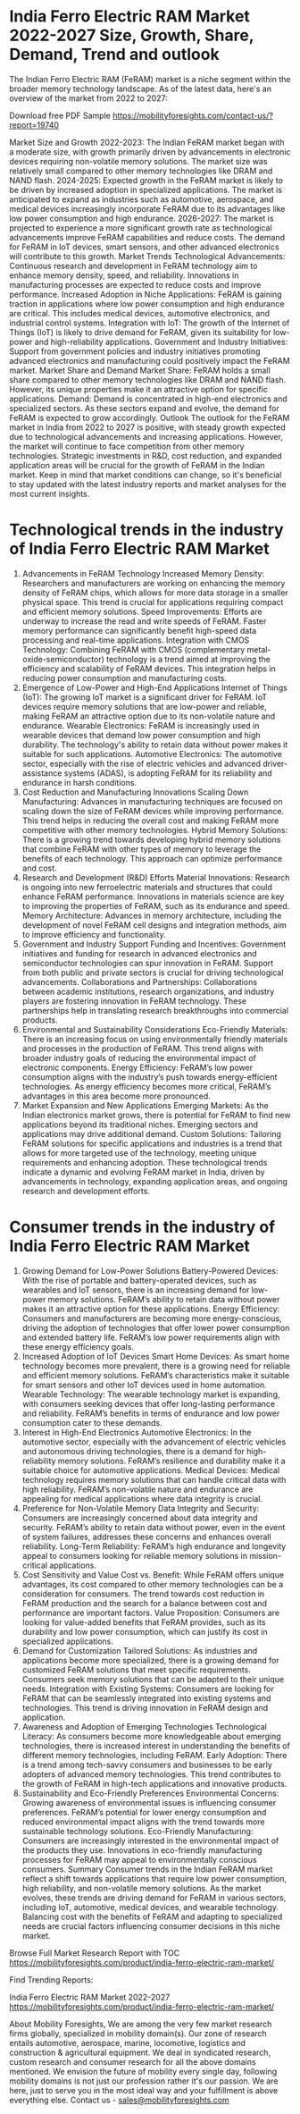 # India Ferro Electric RAM Market 2022-2027 Size, Growth, Share, Demand, Trend and outlook


The Indian Ferro Electric RAM (FeRAM) market is a niche segment within the broader memory technology landscape. As of the latest data, here's an overview of the market from 2022 to 2027:

Download free PDF Sample  https://mobilityforesights.com/contact-us/?report=19740 

Market Size and Growth
2022-2023: The Indian FeRAM market began with a moderate size, with growth primarily driven by advancements in electronic devices requiring non-volatile memory solutions. The market size was relatively small compared to other memory technologies like DRAM and NAND flash.
2024-2025: Expected growth in the FeRAM market is likely to be driven by increased adoption in specialized applications. The market is anticipated to expand as industries such as automotive, aerospace, and medical devices increasingly incorporate FeRAM due to its advantages like low power consumption and high endurance.
2026-2027: The market is projected to experience a more significant growth rate as technological advancements improve FeRAM capabilities and reduce costs. The demand for FeRAM in IoT devices, smart sensors, and other advanced electronics will contribute to this growth.
Market Trends
Technological Advancements: Continuous research and development in FeRAM technology aim to enhance memory density, speed, and reliability. Innovations in manufacturing processes are expected to reduce costs and improve performance.
Increased Adoption in Niche Applications: FeRAM is gaining traction in applications where low power consumption and high endurance are critical. This includes medical devices, automotive electronics, and industrial control systems.
Integration with IoT: The growth of the Internet of Things (IoT) is likely to drive demand for FeRAM, given its suitability for low-power and high-reliability applications.
Government and Industry Initiatives: Support from government policies and industry initiatives promoting advanced electronics and manufacturing could positively impact the FeRAM market.
Market Share and Demand
Market Share: FeRAM holds a small share compared to other memory technologies like DRAM and NAND flash. However, its unique properties make it an attractive option for specific applications.
Demand: Demand is concentrated in high-end electronics and specialized sectors. As these sectors expand and evolve, the demand for FeRAM is expected to grow accordingly.
Outlook
The outlook for the FeRAM market in India from 2022 to 2027 is positive, with steady growth expected due to technological advancements and increasing applications. However, the market will continue to face competition from other memory technologies. Strategic investments in R&D, cost reduction, and expanded application areas will be crucial for the growth of FeRAM in the Indian market.
Keep in mind that market conditions can change, so it's beneficial to stay updated with the latest industry reports and market analyses for the most current insights.
# Technological trends in the industry of India Ferro Electric RAM Market
1. Advancements in FeRAM Technology
Increased Memory Density: Researchers and manufacturers are working on enhancing the memory density of FeRAM chips, which allows for more data storage in a smaller physical space. This trend is crucial for applications requiring compact and efficient memory solutions.
Speed Improvements: Efforts are underway to increase the read and write speeds of FeRAM. Faster memory performance can significantly benefit high-speed data processing and real-time applications.
Integration with CMOS Technology: Combining FeRAM with CMOS (complementary metal-oxide-semiconductor) technology is a trend aimed at improving the efficiency and scalability of FeRAM devices. This integration helps in reducing power consumption and manufacturing costs.
2. Emergence of Low-Power and High-End Applications
Internet of Things (IoT): The growing IoT market is a significant driver for FeRAM. IoT devices require memory solutions that are low-power and reliable, making FeRAM an attractive option due to its non-volatile nature and endurance.
Wearable Electronics: FeRAM is increasingly used in wearable devices that demand low power consumption and high durability. The technology's ability to retain data without power makes it suitable for such applications.
Automotive Electronics: The automotive sector, especially with the rise of electric vehicles and advanced driver-assistance systems (ADAS), is adopting FeRAM for its reliability and endurance in harsh conditions.
3. Cost Reduction and Manufacturing Innovations
Scaling Down Manufacturing: Advances in manufacturing techniques are focused on scaling down the size of FeRAM devices while improving performance. This trend helps in reducing the overall cost and making FeRAM more competitive with other memory technologies.
Hybrid Memory Solutions: There is a growing trend towards developing hybrid memory solutions that combine FeRAM with other types of memory to leverage the benefits of each technology. This approach can optimize performance and cost.
4. Research and Development (R&D) Efforts
Material Innovations: Research is ongoing into new ferroelectric materials and structures that could enhance FeRAM performance. Innovations in materials science are key to improving the properties of FeRAM, such as its endurance and speed.
Memory Architecture: Advances in memory architecture, including the development of novel FeRAM cell designs and integration methods, aim to improve efficiency and functionality.
5. Government and Industry Support
Funding and Incentives: Government initiatives and funding for research in advanced electronics and semiconductor technologies can spur innovation in FeRAM. Support from both public and private sectors is crucial for driving technological advancements.
Collaborations and Partnerships: Collaborations between academic institutions, research organizations, and industry players are fostering innovation in FeRAM technology. These partnerships help in translating research breakthroughs into commercial products.
6. Environmental and Sustainability Considerations
Eco-Friendly Materials: There is an increasing focus on using environmentally friendly materials and processes in the production of FeRAM. This trend aligns with broader industry goals of reducing the environmental impact of electronic components.
Energy Efficiency: FeRAM’s low power consumption aligns with the industry’s push towards energy-efficient technologies. As energy efficiency becomes more critical, FeRAM’s advantages in this area become more pronounced.
7. Market Expansion and New Applications
Emerging Markets: As the Indian electronics market grows, there is potential for FeRAM to find new applications beyond its traditional niches. Emerging sectors and applications may drive additional demand.
Custom Solutions: Tailoring FeRAM solutions for specific applications and industries is a trend that allows for more targeted use of the technology, meeting unique requirements and enhancing adoption.
These technological trends indicate a dynamic and evolving FeRAM market in India, driven by advancements in technology, expanding application areas, and ongoing research and development efforts.
# Consumer trends in the industry of India Ferro Electric RAM Market
1. Growing Demand for Low-Power Solutions
Battery-Powered Devices: With the rise of portable and battery-operated devices, such as wearables and IoT sensors, there is an increasing demand for low-power memory solutions. FeRAM’s ability to retain data without power makes it an attractive option for these applications.
Energy Efficiency: Consumers and manufacturers are becoming more energy-conscious, driving the adoption of technologies that offer lower power consumption and extended battery life. FeRAM’s low power requirements align with these energy efficiency goals.
2. Increased Adoption of IoT Devices
Smart Home Devices: As smart home technology becomes more prevalent, there is a growing need for reliable and efficient memory solutions. FeRAM’s characteristics make it suitable for smart sensors and other IoT devices used in home automation.
Wearable Technology: The wearable technology market is expanding, with consumers seeking devices that offer long-lasting performance and reliability. FeRAM’s benefits in terms of endurance and low power consumption cater to these demands.
3. Interest in High-End Electronics
Automotive Electronics: In the automotive sector, especially with the advancement of electric vehicles and autonomous driving technologies, there is a demand for high-reliability memory solutions. FeRAM’s resilience and durability make it a suitable choice for automotive applications.
Medical Devices: Medical technology requires memory solutions that can handle critical data with high reliability. FeRAM’s non-volatile nature and endurance are appealing for medical applications where data integrity is crucial.
4. Preference for Non-Volatile Memory
Data Integrity and Security: Consumers are increasingly concerned about data integrity and security. FeRAM’s ability to retain data without power, even in the event of system failures, addresses these concerns and enhances overall reliability.
Long-Term Reliability: FeRAM’s high endurance and longevity appeal to consumers looking for reliable memory solutions in mission-critical applications.
5. Cost Sensitivity and Value
Cost vs. Benefit: While FeRAM offers unique advantages, its cost compared to other memory technologies can be a consideration for consumers. The trend towards cost reduction in FeRAM production and the search for a balance between cost and performance are important factors.
Value Proposition: Consumers are looking for value-added benefits that FeRAM provides, such as its durability and low power consumption, which can justify its cost in specialized applications.
6. Demand for Customization
Tailored Solutions: As industries and applications become more specialized, there is a growing demand for customized FeRAM solutions that meet specific requirements. Consumers seek memory solutions that can be adapted to their unique needs.
Integration with Existing Systems: Consumers are looking for FeRAM that can be seamlessly integrated into existing systems and technologies. This trend is driving innovation in FeRAM design and application.
7. Awareness and Adoption of Emerging Technologies
Technological Literacy: As consumers become more knowledgeable about emerging technologies, there is increased interest in understanding the benefits of different memory technologies, including FeRAM.
Early Adoption: There is a trend among tech-savvy consumers and businesses to be early adopters of advanced memory technologies. This trend contributes to the growth of FeRAM in high-tech applications and innovative products.
8. Sustainability and Eco-Friendly Preferences
Environmental Concerns: Growing awareness of environmental issues is influencing consumer preferences. FeRAM’s potential for lower energy consumption and reduced environmental impact aligns with the trend towards more sustainable technology solutions.
Eco-Friendly Manufacturing: Consumers are increasingly interested in the environmental impact of the products they use. Innovations in eco-friendly manufacturing processes for FeRAM may appeal to environmentally conscious consumers.
Summary
Consumer trends in the Indian FeRAM market reflect a shift towards applications that require low power consumption, high reliability, and non-volatile memory solutions. As the market evolves, these trends are driving demand for FeRAM in various sectors, including IoT, automotive, medical devices, and wearable technology. Balancing cost with the benefits of FeRAM and adapting to specialized needs are crucial factors influencing consumer decisions in this niche market.

Browse Full Market Research Report with TOC https://mobilityforesights.com/product/india-ferro-electric-ram-market/ 

Find Trending Reports:
 
India Ferro Electric RAM Market 2022-2027 https://mobilityforesights.com/product/india-ferro-electric-ram-market/

About Mobility Foresights,
We are among the very few market research firms globally, specialized in mobility domain(s). Our zone of research entails automotive, aerospace, marine, locomotive, logistics and construction & agricultural equipment. We deal in syndicated research, custom research and consumer research for all the above domains mentioned.
We envision the future of mobility every single day, following mobility domains is not just our profession rather it's our passion. We are here, just to serve you in the most ideal way and your fulfillment is above everything else. Contact us -  sales@mobilityforesights.com 



